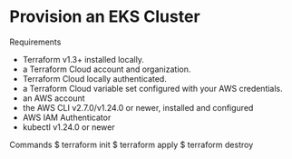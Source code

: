 # Provision an EKS Cluster

Requirements
* Terraform v1.3+ installed locally.
* a Terraform Cloud account and organization.
* Terraform Cloud locally authenticated.
* a Terraform Cloud variable set configured with your AWS credentials.
* an AWS account
* the AWS CLI v2.7.0/v1.24.0 or newer, installed and configured
* AWS IAM Authenticator
* kubectl v1.24.0 or newer

Commands
$ terraform init
$ terraform apply
$ terraform destroy
